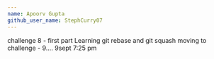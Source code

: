 ```yaml
---
name: Apoorv Gupta
github_user_name: StephCurry07
---
```


challenge 8 - first part
Learning git rebase and git squash
moving to challenge - 9.... 9sept 7:25 pm